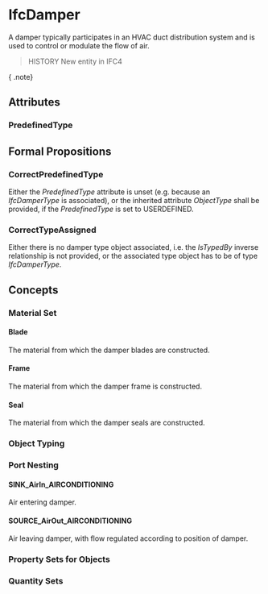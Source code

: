 # IfcDamper

A damper typically participates in an HVAC duct distribution system and is used to control or modulate the flow of air.<!-- end of definition -->

> HISTORY New entity in IFC4

{ .note}
>

## Attributes

### PredefinedType


## Formal Propositions

### CorrectPredefinedType
Either the _PredefinedType_ attribute is unset (e.g. because an _IfcDamperType_ is associated), or the inherited attribute _ObjectType_ shall be provided, if the _PredefinedType_ is set to USERDEFINED.

### CorrectTypeAssigned
Either there is no damper type object associated, i.e. the _IsTypedBy_ inverse relationship is not provided, or the associated type object has to be of type _IfcDamperType_.

## Concepts

### Material Set



#### Blade

The material from which the damper blades are constructed.

#### Frame

The material from which the damper frame is constructed.

#### Seal

The material from which the damper seals are constructed.

### Object Typing



### Port Nesting



#### SINK_AirIn_AIRCONDITIONING

Air entering damper.

#### SOURCE_AirOut_AIRCONDITIONING

Air leaving damper, with flow regulated according to position of damper.

### Property Sets for Objects



### Quantity Sets



